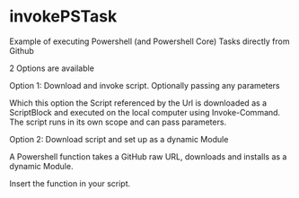 # invokePSTask

Example of executing Powershell (and Powershell Core) Tasks directly from Github

2 Options are available

Option 1: Download and invoke script. Optionally passing any parameters

Which this option the Script referenced by the Url is downloaded as a ScriptBlock and
executed on the local computer using Invoke-Command. The script runs in its own scope and can pass parameters.


Option 2: Download script and set up as a dynamic Module

A Powershell function takes a GitHub raw URL, downloads and installs as a dynamic Module.

Insert the function in your script. 
